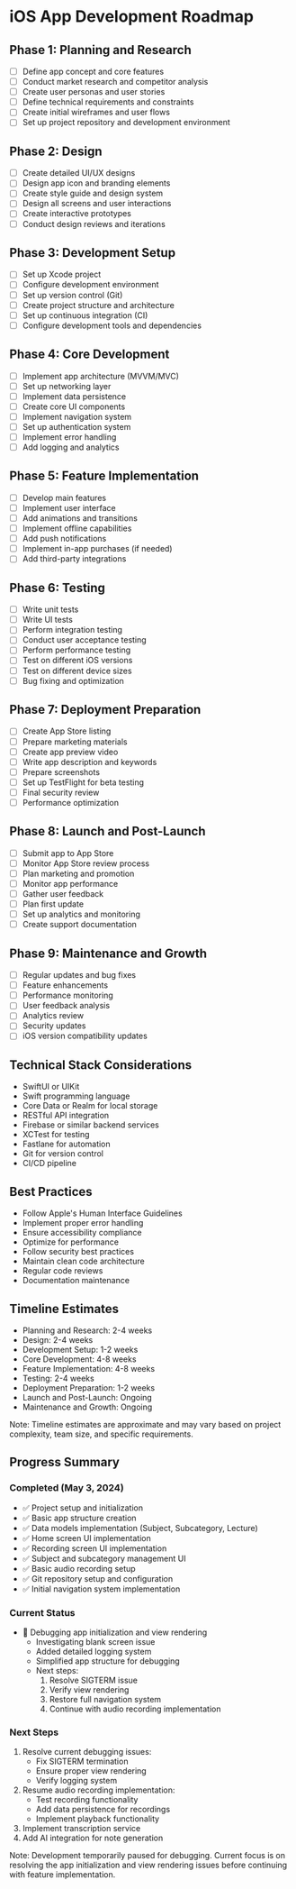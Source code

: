 # iOS App Development Roadmap

## Phase 1: Planning and Research
- [ ] Define app concept and core features
- [ ] Conduct market research and competitor analysis
- [ ] Create user personas and user stories
- [ ] Define technical requirements and constraints
- [ ] Create initial wireframes and user flows
- [ ] Set up project repository and development environment

## Phase 2: Design
- [ ] Create detailed UI/UX designs
- [ ] Design app icon and branding elements
- [ ] Create style guide and design system
- [ ] Design all screens and user interactions
- [ ] Create interactive prototypes
- [ ] Conduct design reviews and iterations

## Phase 3: Development Setup
- [ ] Set up Xcode project
- [ ] Configure development environment
- [ ] Set up version control (Git)
- [ ] Create project structure and architecture
- [ ] Set up continuous integration (CI)
- [ ] Configure development tools and dependencies

## Phase 4: Core Development
- [ ] Implement app architecture (MVVM/MVC)
- [ ] Set up networking layer
- [ ] Implement data persistence
- [ ] Create core UI components
- [ ] Implement navigation system
- [ ] Set up authentication system
- [ ] Implement error handling
- [ ] Add logging and analytics

## Phase 5: Feature Implementation
- [ ] Develop main features
- [ ] Implement user interface
- [ ] Add animations and transitions
- [ ] Implement offline capabilities
- [ ] Add push notifications
- [ ] Implement in-app purchases (if needed)
- [ ] Add third-party integrations

## Phase 6: Testing
- [ ] Write unit tests
- [ ] Write UI tests
- [ ] Perform integration testing
- [ ] Conduct user acceptance testing
- [ ] Perform performance testing
- [ ] Test on different iOS versions
- [ ] Test on different device sizes
- [ ] Bug fixing and optimization

## Phase 7: Deployment Preparation
- [ ] Create App Store listing
- [ ] Prepare marketing materials
- [ ] Create app preview video
- [ ] Write app description and keywords
- [ ] Prepare screenshots
- [ ] Set up TestFlight for beta testing
- [ ] Final security review
- [ ] Performance optimization

## Phase 8: Launch and Post-Launch
- [ ] Submit app to App Store
- [ ] Monitor App Store review process
- [ ] Plan marketing and promotion
- [ ] Monitor app performance
- [ ] Gather user feedback
- [ ] Plan first update
- [ ] Set up analytics and monitoring
- [ ] Create support documentation

## Phase 9: Maintenance and Growth
- [ ] Regular updates and bug fixes
- [ ] Feature enhancements
- [ ] Performance monitoring
- [ ] User feedback analysis
- [ ] Analytics review
- [ ] Security updates
- [ ] iOS version compatibility updates

## Technical Stack Considerations
- SwiftUI or UIKit
- Swift programming language
- Core Data or Realm for local storage
- RESTful API integration
- Firebase or similar backend services
- XCTest for testing
- Fastlane for automation
- Git for version control
- CI/CD pipeline

## Best Practices
- Follow Apple's Human Interface Guidelines
- Implement proper error handling
- Ensure accessibility compliance
- Optimize for performance
- Follow security best practices
- Maintain clean code architecture
- Regular code reviews
- Documentation maintenance

## Timeline Estimates
- Planning and Research: 2-4 weeks
- Design: 2-4 weeks
- Development Setup: 1-2 weeks
- Core Development: 4-8 weeks
- Feature Implementation: 4-8 weeks
- Testing: 2-4 weeks
- Deployment Preparation: 1-2 weeks
- Launch and Post-Launch: Ongoing
- Maintenance and Growth: Ongoing

Note: Timeline estimates are approximate and may vary based on project complexity, team size, and specific requirements.

## Progress Summary

### Completed (May 3, 2024)
- ✅ Project setup and initialization
- ✅ Basic app structure creation
- ✅ Data models implementation (Subject, Subcategory, Lecture)
- ✅ Home screen UI implementation
- ✅ Recording screen UI implementation
- ✅ Subject and subcategory management UI
- ✅ Basic audio recording setup
- ✅ Git repository setup and configuration
- ✅ Initial navigation system implementation

### Current Status
- 🚧 Debugging app initialization and view rendering
  - Investigating blank screen issue
  - Added detailed logging system
  - Simplified app structure for debugging
  - Next steps:
    1. Resolve SIGTERM issue
    2. Verify view rendering
    3. Restore full navigation system
    4. Continue with audio recording implementation

### Next Steps
1. Resolve current debugging issues:
   - Fix SIGTERM termination
   - Ensure proper view rendering
   - Verify logging system
2. Resume audio recording implementation:
   - Test recording functionality
   - Add data persistence for recordings
   - Implement playback functionality
3. Implement transcription service
4. Add AI integration for note generation

Note: Development temporarily paused for debugging. Current focus is on resolving the app initialization and view rendering issues before continuing with feature implementation. 